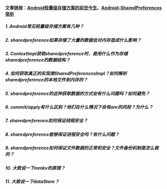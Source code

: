 #### 文章链接：[Android轻量级存储方案的前世今生](https://mp.weixin.qq.com/s/DNiaQEcE7LOhhxfLu7gycg)、[Android-SharedPreferences简析](https://leo-wxy.github.io/2020/11/18/Android-SharedPreferences%E7%AE%80%E6%9E%90/#%E6%BA%90%E7%A0%81%E8%A7%A3%E6%9E%90)


##### 1. Android常见轻量级存储方案有几种？

##### 2. sharedpreference如果存储了大量的数据会对内存造成什么影响？

##### 3. ContextImpl获取sharedpreference时，是用什么作为存储sharedpreference的数据结构？

##### 4. 如何获取真正的实现类SharedPreferencesImpl？如何解析sharedpreference的本地文件到内存的？

##### 5. sharedpreference的这种获取数据的方式会有什么问题吗？如何避免？

##### 6. commit/apply有什么区别？他们在什么情况下会有anr的风险？为什么？

##### 7. sharedpreference如何保证线程安全？

##### 8. sharedpreference能够保证进程安全吗？有什么问题？

##### 9. sharedpreference如何保证文件数据的正常和安全？文件备份机制是怎么做的？

##### 10. 大致说一下mmkv的原理？

##### 11. 大致说一下dataStore？
